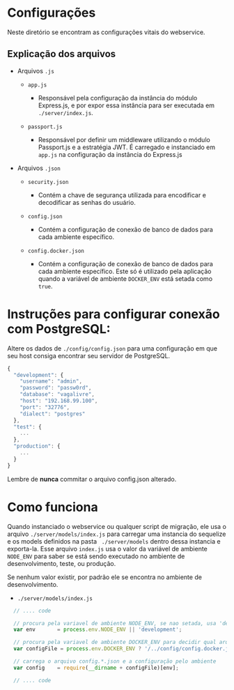 # Configurações

Neste diretório se encontram as configurações vitais do webservice.

## Explicação dos arquivos

- Arquivos `.js`
  - `app.js`
    - Responsável pela configuração da instância do módulo Express.js, e por expor essa instância para ser executada em `./server/index.js`.

  - `passport.js`
    - Responsável por definir um middleware utilizando o módulo Passport.js e a estratégia JWT. É carregado e instanciado em `app.js` na configuração da instância do Express.js

- Arquivos `.json`
  - `security.json`
    - Contém a chave de segurança utilizada para encodificar e decodificar as senhas do usuário.

  - `config.json`
    - Contém a configuração de conexão de banco de dados para cada ambiente específico.

  - `config.docker.json`
    - Contém a configuração de conexão de banco de dados para cada ambiente específico. Este só é utilizado pela aplicação quando a variável de ambiente `DOCKER_ENV` está setada como `true`.

# Instruções para configurar conexão com PostgreSQL:

Altere os dados de `./config/config.json` para uma configuração em que seu host consiga encontrar seu servidor de PostgreSQL.

```javascript
{
  "development": {
    "username": "admin",
    "password": "passw0rd",
    "database": "vagalivre",
    "host": "192.168.99.100",
    "port": "32776",
    "dialect": "postgres"
  },
  "test": {
    ...
  },
  "production": {
    ...
  }
}
```

Lembre de **nunca** commitar o arquivo config.json alterado.

# Como funciona

Quando instanciado o webservice ou qualquer script de migração, ele usa o arquivo `./server/models/index.js` para carregar uma instancia do sequelize e os models definidos na pasta ` ./server/models` dentro dessa instancia e exporta-la. Esse arquivo `index.js` usa o valor da variável de ambiente `NODE_ENV` para saber se está sendo executado no ambiente de desenvolvimento, teste, ou produção.

Se nenhum valor existir, por padrão ele se encontra no ambiente de desenvolvimento.

- `./server/models/index.js`

```javascript
  // .... code

  // procura pela variavel de ambiente NODE_ENV, se nao setada, usa 'development'
  var env       = process.env.NODE_ENV || 'development';

  // procura pela variavel de ambiente DOCKER_ENV para decidir qual arquivo usar
  var configFile = process.env.DOCKER_ENV ? '/../config/config.docker.json' : '/../config/config.json';

  // carrega o arquivo config.*.json e a configuração pelo ambiente
  var config    = require(__dirname + configFile)[env];

  // .... code
```

